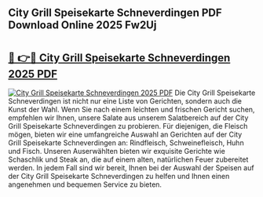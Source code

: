 ## City Grill Speisekarte Schneverdingen PDF Download Online 2025 Fw2Uj

# <h2><a href="http://gc78icn.nevu.top/?p=City+Grill+Speisekarte+Schneverdingen">🔗 👉🔴 City Grill Speisekarte Schneverdingen 2025 PDF</a></h2>

[![City Grill Speisekarte Schneverdingen 2025 PDF](https://i.imgur.com/dBaPXMq.png)](http://gc78icn.nevu.top/?p=City+Grill+Speisekarte+Schneverdingen)
Die City Grill Speisekarte Schneverdingen ist nicht nur eine Liste von Gerichten, sondern auch die Kunst der Wahl. Wenn Sie nach einem leichten und frischen Gericht suchen, empfehlen wir Ihnen, unsere Salate aus unserem Salatbereich auf der City Grill Speisekarte Schneverdingen zu probieren. Für diejenigen, die Fleisch mögen, bieten wir eine umfangreiche Auswahl an Gerichten auf der City Grill Speisekarte Schneverdingen an: Rindfleisch, Schweinefleisch, Huhn und Fisch. Unseren Auserwählten bieten wir exquisite Gerichte wie Schaschlik und Steak an, die auf einem alten, natürlichen Feuer zubereitet werden. In jedem Fall sind wir bereit, Ihnen bei der Auswahl der Speisen auf der City Grill Speisekarte Schneverdingen zu helfen und Ihnen einen angenehmen und bequemen Service zu bieten.
